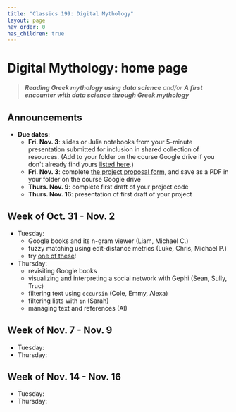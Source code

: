 ```yaml
---
title: "Classics 199: Digital Mythology"
layout: page
nav_order: 0
has_children: true
---
```



# Digital Mythology: home page

> ***Reading Greek mythology using data science*** *and/or* ***A first encounter with data science through Greek mythology***

## Announcements

- **Due dates**:
    - **Fri. Nov. 3**: slides or Julia notebooks from your 5-minute presentation submitted for inclusion in shared collection of resources.  (Add to your folder on the course Google drive if you don't already find yours [listed here](./julia/extending/).)
    - **Fri. Nov. 3**:  complete [the project proposal form](./assignments/multistep/proposal/), and save as a PDF in your folder on the course Google drive
    - **Thurs. Nov. 9**: complete first draft of your project code
    - **Thurs. Nov. 16**: presentation of first draft of your project



## Week of Oct. 31 - Nov. 2

- Tuesday:
    - Google books and its n-gram viewer (Liam, Michael C.)
    - fuzzy matching using edit-distance metrics (Luke, Chris,  Michael P.)
    - try [one of these](./classes/sprint1/)!
- Thursday:  
    - revisiting Google books
    - visualizing and interpreting a social network with Gephi (Sean, Sully, Truc)    
    - filtering text using `occursin`  (Cole, Emmy, Alexa)
    - filtering lists with `in` (Sarah)
    - managing text and references (Al)



## Week of Nov. 7 - Nov. 9

- Tuesday:
- Thursday:

## Week of Nov. 14 - Nov. 16
    

- Tuesday:
- Thursday: